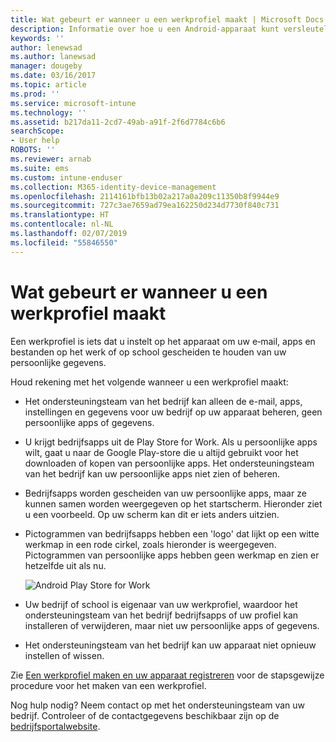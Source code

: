 ```yaml
---
title: Wat gebeurt er wanneer u een werkprofiel maakt | Microsoft Docs
description: Informatie over hoe u een Android-apparaat kunt versleutelen
keywords: ''
author: lenewsad
ms.author: lanewsad
manager: dougeby
ms.date: 03/16/2017
ms.topic: article
ms.prod: ''
ms.service: microsoft-intune
ms.technology: ''
ms.assetid: b217da11-2cd7-49ab-a91f-2f6d7784c6b6
searchScope:
- User help
ROBOTS: ''
ms.reviewer: arnab
ms.suite: ems
ms.custom: intune-enduser
ms.collection: M365-identity-device-management
ms.openlocfilehash: 2114161bfb13b02a217a0a209c11350b8f9944e9
ms.sourcegitcommit: 727c3ae7659ad79ea162250d234d7730f840c731
ms.translationtype: HT
ms.contentlocale: nl-NL
ms.lasthandoff: 02/07/2019
ms.locfileid: "55846550"
---
```

# <a name="what-happens-when-you-create-a-work-profile"></a>Wat gebeurt er wanneer u een werkprofiel maakt

Een werkprofiel is iets dat u instelt op het apparaat om uw e‑mail, apps en bestanden op het werk of op school gescheiden te houden van uw persoonlijke gegevens.

Houd rekening met het volgende wanneer u een werkprofiel maakt:

- Het ondersteuningsteam van het bedrijf kan alleen de e-mail, apps, instellingen en gegevens voor uw bedrijf op uw apparaat beheren, geen persoonlijke apps of gegevens.

- U krijgt bedrijfsapps uit de Play Store for Work. Als u persoonlijke apps wilt, gaat u naar de Google Play-store die u altijd gebruikt voor het downloaden of kopen van persoonlijke apps. Het ondersteuningsteam van het bedrijf kan uw persoonlijke apps niet zien of beheren.

- Bedrijfsapps worden gescheiden van uw persoonlijke apps, maar ze kunnen samen worden weergegeven op het startscherm. Hieronder ziet u een voorbeeld. Op uw scherm kan dit er iets anders uitzien.

- Pictogrammen van bedrijfsapps hebben een 'logo' dat lijkt op een witte werkmap in een rode cirkel, zoals hieronder is weergegeven. Pictogrammen van persoonlijke apps hebben geen werkmap en zien er hetzelfde uit als nu.

    ![Android Play Store for Work](./media/afw-google-play-store-for-work.png)

- Uw bedrijf of school is eigenaar van uw werkprofiel, waardoor het ondersteuningsteam van het bedrijf bedrijfsapps of uw profiel kan installeren of verwijderen, maar niet uw persoonlijke apps of gegevens.
- Het ondersteuningsteam van het bedrijf kan uw apparaat niet opnieuw instellen of wissen.

Zie [Een werkprofiel maken en uw apparaat registreren](create-a-work-profile-and-enroll-your-device-in-intune-android.md) voor de stapsgewijze procedure voor het maken van een werkprofiel.

Nog hulp nodig? Neem contact op met het ondersteuningsteam van uw bedrijf. Controleer of de contactgegevens beschikbaar zijn op de [bedrijfsportalwebsite](https://go.microsoft.com/fwlink/?linkid=2010980).
